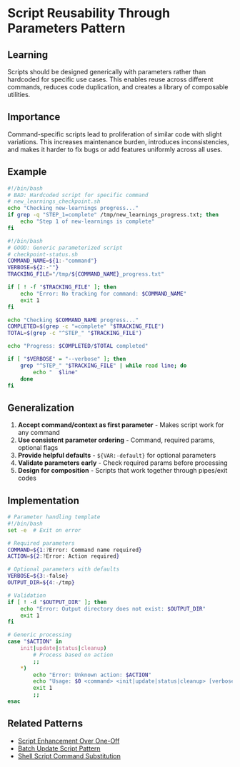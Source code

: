 # Script Reusability Through Parameters Pattern

## Learning
Scripts should be designed generically with parameters rather than hardcoded for specific use cases. This enables reuse across different commands, reduces code duplication, and creates a library of composable utilities.

## Importance
Command-specific scripts lead to proliferation of similar code with slight variations. This increases maintenance burden, introduces inconsistencies, and makes it harder to fix bugs or add features uniformly across all uses.

## Example
```bash
#!/bin/bash
# BAD: Hardcoded script for specific command
# new_learnings_checkpoint.sh
echo "Checking new-learnings progress..."
if grep -q "STEP_1=complete" /tmp/new_learnings_progress.txt; then
    echo "Step 1 of new-learnings is complete"
fi

#!/bin/bash
# GOOD: Generic parameterized script
# checkpoint-status.sh
COMMAND_NAME=${1:-"command"}
VERBOSE=${2:-""}
TRACKING_FILE="/tmp/${COMMAND_NAME}_progress.txt"

if [ ! -f "$TRACKING_FILE" ]; then
    echo "Error: No tracking for command: $COMMAND_NAME"
    exit 1
fi

echo "Checking $COMMAND_NAME progress..."
COMPLETED=$(grep -c "=complete" "$TRACKING_FILE")
TOTAL=$(grep -c "^STEP_" "$TRACKING_FILE")

echo "Progress: $COMPLETED/$TOTAL completed"

if [ "$VERBOSE" = "--verbose" ]; then
    grep "^STEP_" "$TRACKING_FILE" | while read line; do
        echo "  $line"
    done
fi
```

## Generalization
1. **Accept command/context as first parameter** - Makes script work for any command
2. **Use consistent parameter ordering** - Command, required params, optional flags
3. **Provide helpful defaults** - `${VAR:-default}` for optional parameters
4. **Validate parameters early** - Check required params before processing
5. **Design for composition** - Scripts that work together through pipes/exit codes

## Implementation
```bash
# Parameter handling template
#!/bin/bash
set -e  # Exit on error

# Required parameters
COMMAND=${1:?Error: Command name required}
ACTION=${2:?Error: Action required}

# Optional parameters with defaults
VERBOSE=${3:-false}
OUTPUT_DIR=${4:-/tmp}

# Validation
if [ ! -d "$OUTPUT_DIR" ]; then
    echo "Error: Output directory does not exist: $OUTPUT_DIR"
    exit 1
fi

# Generic processing
case "$ACTION" in
    init|update|status|cleanup)
        # Process based on action
        ;;
    *)
        echo "Error: Unknown action: $ACTION"
        echo "Usage: $0 <command> <init|update|status|cleanup> [verbose] [output_dir]"
        exit 1
        ;;
esac
```

## Related Patterns
- [Script Enhancement Over One-Off](script-enhancement-over-one-off.md)
- [Batch Update Script Pattern](batch-update-script-pattern.md)
- [Shell Script Command Substitution](shell-script-command-substitution.md)